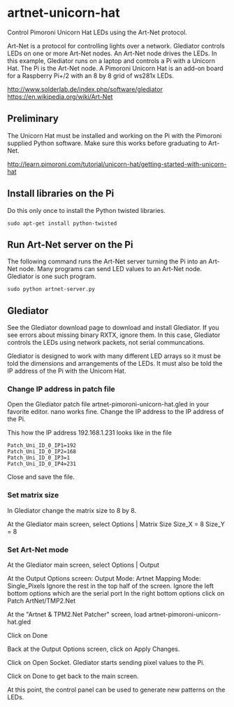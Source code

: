 # artnet-unicorn-hat
Control Pimoroni Unicorn Hat LEDs using the Art-Net protocol.

Art-Net is a protocol for controlling lights over a network. Glediator
controls LEDs on one or more Art-Net nodes. An Art-Net node drives the
LEDs. In this example, Glediator runs on a laptop and controls a Pi with
a Unicorn Hat. The Pi is the Art-Net node. A Pimoroni Unicorn Hat is
an add-on board for a Raspberry Pi+/2 with an 8 by 8 grid of ws281x
LEDs.

http://www.solderlab.de/index.php/software/glediator
https://en.wikipedia.org/wiki/Art-Net

## Preliminary

The Unicorn Hat must be installed and working on the Pi with the
Pimoroni supplied Python software. Make sure this works before graduating
to Art-Net.

http://learn.pimoroni.com/tutorial/unicorn-hat/getting-started-with-unicorn-hat

## Install libraries on the Pi

Do this only once to install the Python twisted libraries.

```
sudo apt-get install python-twisted
```

## Run Art-Net server on the Pi
The following command runs the Art-Net server turning the Pi into an Art-Net node. 
Many programs can send LED values to an Art-Net node. Glediator is one such
program.

```
sudo python artnet-server.py
```

## Glediator

See the Glediator download page to download and install Glediator.
If you see errors about missing binary RXTX, ignore them. In this case,
Glediator controls the LEDs using network packets, not serial communcations.

Glediator is designed to work with many different LED arrays so it must
be told the dimensions and arrangements of the LEDs. It must also be
told the IP address of the Pi with the Unicorn Hat.

### Change IP address in patch file
Open the Glediator patch file artnet-pimoroni-unicorn-hat.gled in your
favorite editor. nano works fine. Change the IP address to the IP address
of the Pi.

This how the IP address 192.168.1.231 looks like in the file

```
Patch_Uni_ID_0_IP1=192
Patch_Uni_ID_0_IP2=168
Patch_Uni_ID_0_IP3=1
Patch_Uni_ID_0_IP4=231
```

Close and save the file.

### Set matrix size
In Glediator change the matrix size to 8 by 8.

At the Glediator main screen, select Options | Matrix Size
Size_X = 8 Size_Y = 8

### Set Art-Net mode
At the Glediator main screen, select Options | Output

At the Output Options screen:
Output Mode: Artnet
Mapping Mode: Single_Pixels
Ignore the rest in the top half of the screen.
Ignore the left bottom options which are the serial port
In the right bottom options click on Patch ArtNet/TMP2.Net

At the "Artnet & TPM2.Net Patcher" screen, load artnet-pimoroni-unicorn-hat.gled

Click on Done

Back at the Output Options screen, click on Apply Changes.

Click on Open Socket. Glediator starts sending pixel values to the Pi.

Click on Done to get back to the main screen.

At this point, the control panel can be used to generate new patterns on
the LEDs.
